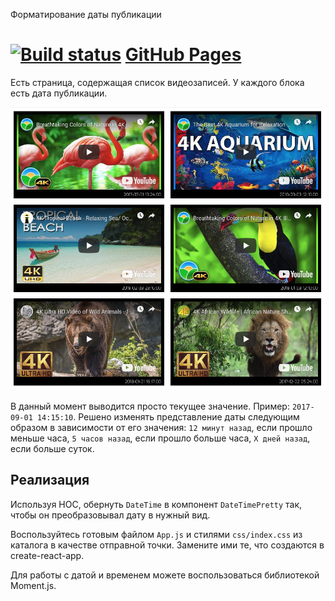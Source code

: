 Форматирование даты публикации

[![Build status](https://ci.appveyor.com/api/projects/status/483kvgdiyha0b8nq?svg=true)](https://ci.appveyor.com/project/Silverscreened19/ra-hoc-time)
[GitHub Pages](https://silverscreened19.github.io/ra-hoc-time/)
===

Есть страница, содержащая список видеозаписей.
У каждого блока есть дата публикации.

![Relative Time](./src/assets/time.png)

В данный момент выводится просто текущее значение. Пример: `2017-09-01 14:15:10`.
Решено изменять представление даты следующим образом в зависимости от его значения:
`12 минут назад`, если прошло меньше часа, `5 часов назад`, если прошло больше часа, `X дней назад`, если больше суток.

## Реализация

Используя HOC, обернуть `DateTime` в компонент `DateTimePretty` так, чтобы он преобразовывал дату в нужный вид.

Воспользуйтесь готовым файлом `App.js` и стилями `css/index.css` из каталога в качестве отправной точки. Замените ими те, что создаются в create-react-app.

Для работы с датой и временем можете воспользоваться библиотекой Moment.js.
